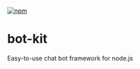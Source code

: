 [![npm](https://img.shields.io/npm/v/npm.svg)](https://www.npmjs.com/package/bot-kit)

# bot-kit
Easy-to-use chat bot framework for node.js